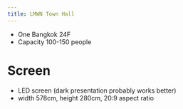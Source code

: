 ```yaml
---
title: LMWN Town Hall
---
```


- One Bangkok 24F
- Capacity 100-150 people

# Screen

- LED screen (dark presentation probably works better)
- width 578cm, height 280cm, 20:9 aspect ratio